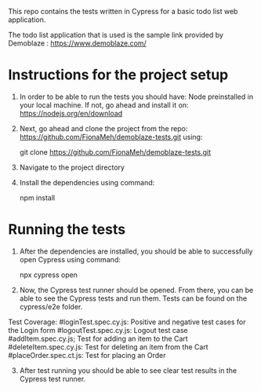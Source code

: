 This repo contains the tests written in Cypress for a basic todo list web application.

The todo list application that is used is the sample link provided by Demoblaze : https://www.demoblaze.com/
# Instructions for the project setup

1. In order to be able to run the tests you should have:
   Node preinstalled in your local machine. If not, go ahead and install it on: https://nodejs.org/en/download

2. Next, go ahead and clone the project from the repo: https://github.com/FionaMeh/demoblaze-tests.git using:

   git clone https://github.com/FionaMeh/demoblaze-tests.git

3. Navigate to the project directory

4. Install the dependencies using command:

   npm install

# Running the tests

1. After the dependencies are installed, you should be able to successfully open Cypress using command:

   npx cypress open

2. Now, the Cypress test runner should be opened. From there, you can be able to see the Cypress tests and run them.
Tests can be found on the cypress/e2e folder.

Test Coverage:
#loginTest.spec.cy.js: Positive and negative test cases for the Login form
#logoutTest.spec.cy.js: Logout test case
#addItem.spec.cy.js; Test for adding an item to the Cart
#deleteItem.spec.cy.js: Test for deleting an item from the Cart
#placeOrder.spec.ct.js: Test for placing an Order

3. After test running you should be able to see clear test results in the Cypress test runner.